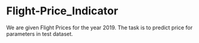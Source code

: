 # Flight-Price_Indicator
 We are given Flight Prices for the year 2019. The task is to predict price for parameters in test dataset.
